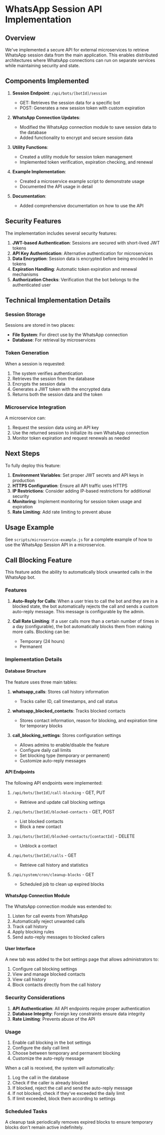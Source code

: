 # WhatsApp Session API Implementation

## Overview

We've implemented a secure API for external microservices to retrieve WhatsApp session data from the main application. This enables distributed architectures where WhatsApp connections can run on separate services while maintaining security and state.

## Components Implemented

1. **Session Endpoint**: `/api/bots/[botId]/session`
   - GET: Retrieves the session data for a specific bot
   - POST: Generates a new session token with custom expiration

2. **WhatsApp Connection Updates**: 
   - Modified the WhatsApp connection module to save session data to the database
   - Added functionality to encrypt and secure session data

3. **Utility Functions**:
   - Created a utility module for session token management
   - Implemented token verification, expiration checking, and renewal

4. **Example Implementation**:
   - Created a microservice example script to demonstrate usage
   - Documented the API usage in detail

5. **Documentation**:
   - Added comprehensive documentation on how to use the API

## Security Features

The implementation includes several security features:

1. **JWT-based Authentication**: Sessions are secured with short-lived JWT tokens
2. **API Key Authentication**: Alternative authentication for microservices
3. **Data Encryption**: Session data is encrypted before being encoded in tokens
4. **Expiration Handling**: Automatic token expiration and renewal mechanisms
5. **Authorization Checks**: Verification that the bot belongs to the authenticated user

## Technical Implementation Details

### Session Storage

Sessions are stored in two places:
- **File System**: For direct use by the WhatsApp connection
- **Database**: For retrieval by microservices

### Token Generation

When a session is requested:
1. The system verifies authentication
2. Retrieves the session from the database
3. Encrypts the session data
4. Generates a JWT token with the encrypted data
5. Returns both the session data and the token

### Microservice Integration

A microservice can:
1. Request the session data using an API key
2. Use the returned session to initialize its own WhatsApp connection
3. Monitor token expiration and request renewals as needed

## Next Steps

To fully deploy this feature:

1. **Environment Variables**: Set proper JWT secrets and API keys in production
2. **HTTPS Configuration**: Ensure all API traffic uses HTTPS
3. **IP Restrictions**: Consider adding IP-based restrictions for additional security
4. **Monitoring**: Implement monitoring for session token usage and expiration
5. **Rate Limiting**: Add rate limiting to prevent abuse

## Usage Example

See `scripts/microservice-example.js` for a complete example of how to use the WhatsApp Session API in a microservice.

## Call Blocking Feature

This feature adds the ability to automatically block unwanted calls in the WhatsApp bot.

### Features

1. **Auto-Reply for Calls**: When a user tries to call the bot and they are in a blocked state, the bot automatically rejects the call and sends a custom auto-reply message. This message is configurable by the admin.

2. **Call Rate Limiting**: If a user calls more than a certain number of times in a day (configurable), the bot automatically blocks them from making more calls. Blocking can be:
   - Temporary (24 hours)
   - Permanent

### Implementation Details

#### Database Structure

The feature uses three main tables:

1. **whatsapp_calls**: Stores call history information
   - Tracks caller ID, call timestamps, and call status

2. **whatsapp_blocked_contacts**: Tracks blocked contacts
   - Stores contact information, reason for blocking, and expiration time for temporary blocks

3. **call_blocking_settings**: Stores configuration settings
   - Allows admins to enable/disable the feature
   - Configure daily call limits
   - Set blocking type (temporary or permanent)
   - Customize auto-reply messages

#### API Endpoints

The following API endpoints were implemented:

1. `/api/bots/[botId]/call-blocking` - GET, PUT
   - Retrieve and update call blocking settings

2. `/api/bots/[botId]/blocked-contacts` - GET, POST
   - List blocked contacts
   - Block a new contact

3. `/api/bots/[botId]/blocked-contacts/[contactId]` - DELETE
   - Unblock a contact

4. `/api/bots/[botId]/calls` - GET
   - Retrieve call history and statistics

5. `/api/system/cron/cleanup-blocks` - GET
   - Scheduled job to clean up expired blocks

#### WhatsApp Connection Module

The WhatsApp connection module was extended to:

1. Listen for call events from WhatsApp
2. Automatically reject unwanted calls
3. Track call history
4. Apply blocking rules
5. Send auto-reply messages to blocked callers

#### User Interface

A new tab was added to the bot settings page that allows administrators to:

1. Configure call blocking settings
2. View and manage blocked contacts
3. View call history
4. Block contacts directly from the call history

### Security Considerations

1. **API Authentication**: All API endpoints require proper authentication
2. **Database Integrity**: Foreign key constraints ensure data integrity
3. **Rate Limiting**: Prevents abuse of the API

### Usage

1. Enable call blocking in the bot settings
2. Configure the daily call limit
3. Choose between temporary and permanent blocking
4. Customize the auto-reply message

When a call is received, the system will automatically:
1. Log the call in the database
2. Check if the caller is already blocked
3. If blocked, reject the call and send the auto-reply message
4. If not blocked, check if they've exceeded the daily limit
5. If limit exceeded, block them according to settings

### Scheduled Tasks

A cleanup task periodically removes expired blocks to ensure temporary blocks don't remain active indefinitely. 